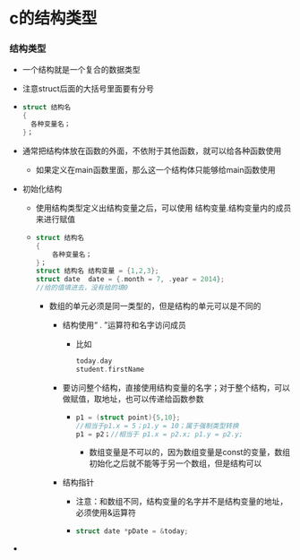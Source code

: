 # c的结构类型

### 结构类型

- 一个结构就是一个复合的数据类型

- 注意struct后面的大括号里面要有分号

- ```c
  struct 结构名
  {
  	各种变量名；
  }；
  ```

- 通常把结构体放在函数的外面，不依附于其他函数，就可以给各种函数使用

  - 如果定义在main函数里面，那么这一个结构体只能够给main函数使用
  
- 初始化结构

  - 使用结构类型定义出结构变量之后，可以使用 结构变量.结构变量内的成员来进行赋值

  - ```c
    struct 结构名
    {
    	各种变量名；
    }；
    struct 结构名 结构变量 = {1,2,3};
    struct date  date = {.month = 7, .year = 2014};
    //给的值填进去，没有给的填0
    ```

    - 数组的单元必须是同一类型的，但是结构的单元可以是不同的

      - 结构使用“ . ”运算符和名字访问成员

        - 比如

          ```c
          today.day
          student.firstName
          ```

      - 要访问整个结构，直接使用结构变量的名字；对于整个结构，可以做赋值，取地址，也可以传递给函数参数

        - ```c
          p1 = (struct point){5,10};
          //相当于p1.x = 5；p1.y = 10；属于强制类型转换
          p1 = p2；//相当于 p1.x = p2.x; p1.y = p2.y;
          ```

          - 数组变量是不可以的，因为数组变量是const的变量，数组初始化之后就不能等于另一个数组，但是结构可以

      - 结构指针

        - 注意：和数组不同，结构变量的名字并不是结构变量的地址，必须使用&运算符

        - ```c
          struct date *pDate = &today;
          ```

- 











